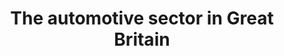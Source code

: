---
title: The automotive sector in Great Britain
image: creative-bg.jpg
thumbnail: creative.jpg
heroVideo: heroVideoPath
heroImage: heroImagePath
fullVideo: fullVideoPath
indexTemplate: sector-page-us.html
intro: The UK’s automotive industry is the fastest growing in Europe thanks to an increasing demand for UK components, transformational research and development programmes and a supportive business environment.
pageTitle: Automotive in Great Britain
layout: content.html
---   